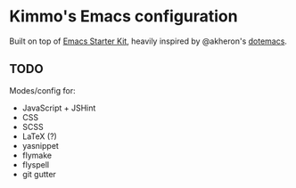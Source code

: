 # Kimmo's Emacs configuration

Built on top of
[Emacs Starter Kit](https://github.com/technomancy/emacs-starter-kit),
heavily inspired by @akheron's
[dotemacs](https://github.com/akheron/dotemacs).

## TODO

Modes/config for:

- JavaScript + JSHint
- CSS
- SCSS
- LaTeX (?)
- yasnippet
- flymake
- flyspell
- git gutter
